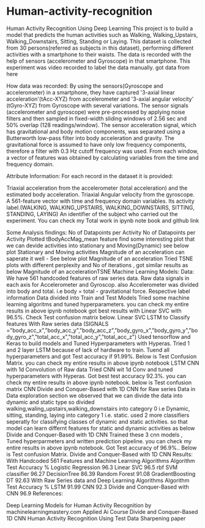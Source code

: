 # Human-activity-recognition
Human Activity Recognition Using Deep Learning
This project is to build a model that predicts the human activities such as Walking, Walking_Upstairs, Walking_Downstairs, Sitting, Standing or Laying. This dataset is collected from 30 persons(referred as subjects in this dataset), performing different activities with a smartphone to their waists. The data is recorded with the help of sensors (accelerometer and Gyroscope) in that smartphone. This experiment was video recorded to label the data manually. got data from here

How data was recorded:
By using the sensors(Gyroscope and accelerometer) in a smartphone, they have captured '3-axial linear acceleration'(tAcc-XYZ) from accelerometer and '3-axial angular velocity' (tGyro-XYZ) from Gyroscope with several variations. The sensor signals (accelerometer and gyroscope) were pre-processed by applying noise filters and then sampled in fixed-width sliding windows of 2.56 sec and 50% overlap (128 readings/window). The sensor acceleration signal, which has gravitational and body motion components, was separated using a Butterworth low-pass filter into body acceleration and gravity. The gravitational force is assumed to have only low frequency components, therefore a filter with 0.3 Hz cutoff frequency was used. From each window, a vector of features was obtained by calculating variables from the time and frequency domain.

Attribute Information:
For each record in the dataset it is provided:

Triaxial acceleration from the accelerometer (total acceleration) and the estimated body acceleration.
Triaxial Angular velocity from the gyroscope.
A 561-feature vector with time and frequency domain variables.
Its activity label.(WALKING, WALKING_UPSTAIRS, WALKING_DOWNSTAIRS, SITTING, STANDING, LAYING)
An identifier of the subject who carried out the experiment.
You can check my Total work in ipynb note book and github link

Some Analysis findings:
No of Datapoints per Activity
No of Datapoints per Activity
Plotted tBodyAccMag_mean feature find some interesting plot that we can devide activities into stationary and Moving(Dynamic) see below plot
Stationary and Moving activities
Magnitude of an acceleration can saperate it well - See below plot
Magnitude of an acceleration
Tried TSNE plots with different perplexity and No of iterations , got similar results as below Magnitude of an accelerationTSNE
Machine Learning Models:
Data:
We have 561 handcoded features of raw series data.
Raw data signals in each axis for Accelerometer and Gyroscop. also Accelerometer was divided into body and total. i.e body = total - gravitational force.
Respective label information
Data divided into Train and Test
Models
Tried some machine learning algoritms and tuned hyperparameters. you can check my entire results in above ipynb notebook got best results with Linear SVC with 96.5%. Check Test confusion matrix below. Linear SVC
LSTM to Classify features With Raw series data (SIGNALS ="body_acc_x","body_acc_y","body_acc_z","body_gyro_x","body_gyro_y","body_gyro_z","total_acc_x","total_acc_y","total_acc_z")
Used tensorflow and Keras to build models and Tuned Hyperparameters with Hyperas. Tried 1 and 2 layer LSTM because of lack of hardware to train. Tuend all hyperparameters and got Test accuracy if 91.99%. Below is Test Confusion Matrix. you can check my entire results in above ipynb notebook
LSTM
CNN with 1d Convolution of Raw data
Tried CNN wit 1d Conv and tuned hyperparameters with Hyperas. Got best test accuracy 92.3%. you can check my entire results in above ipynb notebook. below is Test confusion matrix CNN
Divide and Conquer-Based with 1D CNN for Raw series Data
in Data exploration section we observed that we can divide the data into dynamic and static type so divided walking,waling_upstairs,walking_downstairs into category 0 i.e Dynamic, sitting, standing, laying into category 1 i.e. static.
used 2 more classifiers seperatly for classifying classes of dynamic and static activities. so that model can learn differnt features for static and dynamic activities as below
Divide and Conquer-Based with 1D CNN Trained these 3 cnn models , Tuned hyperparmeters and written prediction pipeline. you can check my entire results in above ipynb notebook. Got Test accuracy of 96.9%.. Below is Test confusion Matrix. Divide and Conquer-Based with 1D CNN
Results:
With Handcoded 561 Features and Machine Learning Algorithms
Algorithm	Test Accuracy %
Logistic Regression	96.3
Linear SVC	96.5
rbf SVM classifier	96.27
DecisionTree	86.39
Random Forest	91.08
GradientBoosting DT	92.63
With Raw Series data and Deep Learning Algorithms
Algorithm	Test Accuracy %
LSTM	91.99
CNN	92.3
Divide and Conquer-Based with CNN	96.9
References:

Deep Learning Models for Human Activity Recognition by machinelearningmastery.com
Applied Ai Course
Divide and Conquer-Based 1D CNN Human Activity Recognition Using Test Data Sharpening paper
